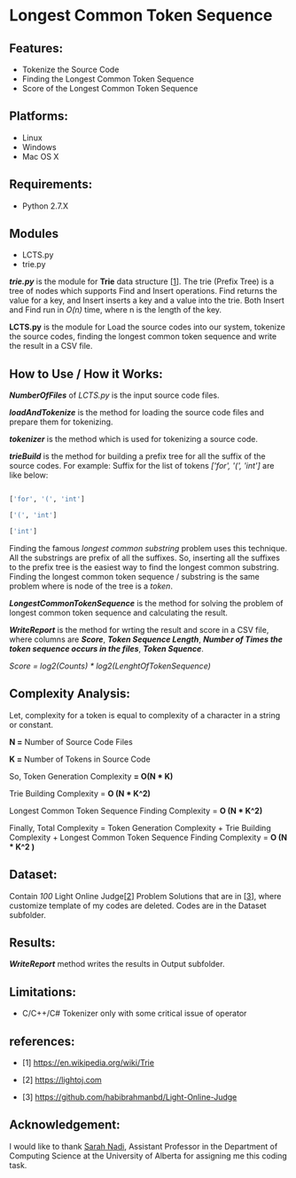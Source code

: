 
# Longest Common Token Sequence

## Features:
* Tokenize the Source Code
* Finding the Longest Common Token Sequence
* Score of the Longest Common Token Sequence

## Platforms:
* Linux
* Windows
* Mac OS X

## Requirements:
* Python 2.7.X


## Modules

- LCTS.py
- trie.py

_**trie.py**_ is the module for **Trie** data structure [[1](#references)]. The trie (Prefix Tree) is a tree of nodes which supports Find and Insert operations. Find returns the value for a key, and Insert inserts a key and a value into the trie. Both Insert and Find run in _O(n)_ time, where n is the length of the key.

__**LCTS.py**__ is the module for Load the source codes into our system, tokenize the source codes, finding the longest common token sequence and write the result in a CSV file.

## How to Use / How it Works:

**_NumberOfFiles_**  of _LCTS.py_ is the input source code files. 

**_loadAndTokenize_** is the method for loading the source code files and prepare them for tokenizing.

**_tokenizer_** is the method which is used for tokenizing a source code.

**_trieBuild_** is the method for building a prefix tree for all the suffix of the source codes. For example:
Suffix for the list of tokens _['for', '(', 'int']_ are like below:

```python

['for', '(', 'int']

['(', 'int']

['int']
```

Finding the famous _longest common substring_ problem uses this technique. All the substrings are prefix of all the suffixes. So, inserting all the suffixes to the prefix tree is the easiest way to find the longest common substring. Finding the longest common token sequence / substring is the same problem where is node of the tree is a _token_.

**_LongestCommonTokenSequence_** is the method for solving the problem of longest common token sequence and calculating the result.

**_WriteReport_** is the method for wrting the result and score in a CSV file, where columns are **_Score_**, **_Token Sequence Length_**, **_Number of Times the token sequence occurs in the files_**, **_Token Squence_**.

_Score = log2(Counts) * log2(LenghtOfTokenSequence)_



## Complexity Analysis:

Let, complexity for a token is equal to complexity of a character in a string or constant.

**N =** Number of Source Code Files

**K =**  Number of Tokens in Source Code

So, Token Generation Complexity **= O(N * K)**

Trie Building Complexity = **O (N * K^2)**

Longest Common Token Sequence Finding Complexity = **O (N * K^2)**

Finally, Total Complexity  = Token Generation Complexity + Trie Building Complexity + Longest Common Token Sequence Finding Complexity  = **O (N * K^2 )**


## Dataset:
Contain _100_ Light Online Judge[[2](#references)] Problem Solutions that are in [[3](#references)], where customize template of my codes are deleted. Codes are in the Dataset subfolder.

## Results:
**_WriteReport_**  method writes the results in Output subfolder.

## Limitations:

* C/C++/C# Tokenizer only with some critical issue of operator

## references:

- [1] https://en.wikipedia.org/wiki/Trie

- [2] https://lightoj.com

- [3] https://github.com/habibrahmanbd/Light-Online-Judge

## Acknowledgement:
I would like to thank <a href = "https://sarahnadi.org/" > Sarah Nadi</a>, Assistant Professor in the Department of Computing Science at the University of Alberta for assigning me this coding task.
